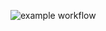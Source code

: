 ![example workflow](https://github.com/putilovms/hexlet_pytest/actions/workflows/hello.yml/badge.svg)